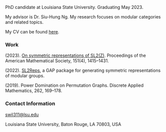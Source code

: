 PhD candidate at Louisiana State University. Graduating May 2023.

My advisor is Dr. Siu-Hung Ng. My research focuses on modular categories and related topics.

My CV can be found [here](cv.pdf).

### Work

(2023). [On symmetric representations of SL2(Z)](https://arxiv.org/abs/2203.15701). Proceedings of the American Mathematical Society, 151(4), 1415–1431.

(2022). [SL2Reps](https://snw-0.github.io/sl2-reps/), a GAP package for generating symmetric representations of modular groups.

(2019). Power Domination on Permutation Graphs. Discrete Applied Mathematics, 262, 169–178.

### Contact Information

swil311@lsu.edu

Louisiana State University, Baton Rouge, LA 70803, USA

<!-- You can use the [editor on GitHub](https://github.com/snw-0/snw-0.github.io/edit/main/index.md) to maintain and preview the content for your website in Markdown files.

Whenever you commit to this repository, GitHub Pages will run [Jekyll](https://jekyllrb.com/) to rebuild the pages in your site, from the content in your Markdown files.

### Markdown

Markdown is a lightweight and easy-to-use syntax for styling your writing. It includes conventions for

```markdown
Syntax highlighted code block

# Header 1
## Header 2
### Header 3

- Bulleted
- List

1. Numbered
2. List

**Bold** and _Italic_ and `Code` text

[Link](url) and ![Image](src)
```

For more details see [Basic writing and formatting syntax](https://docs.github.com/en/github/writing-on-github/getting-started-with-writing-and-formatting-on-github/basic-writing-and-formatting-syntax).

### Jekyll Themes

Your Pages site will use the layout and styles from the Jekyll theme you have selected in your [repository settings](https://github.com/snw-0/snw-0.github.io/settings/pages). The name of this theme is saved in the Jekyll `_config.yml` configuration file.

### Support or Contact

Having trouble with Pages? Check out our [documentation](https://docs.github.com/categories/github-pages-basics/) or [contact support](https://support.github.com/contact) and we’ll help you sort it out. -->

